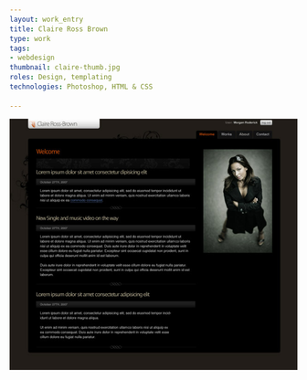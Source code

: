 ```yaml
---
layout: work_entry
title: Claire Ross Brown
type: work
tags:
- webdesign
thumbnail: claire-thumb.jpg
roles: Design, templating
technologies: Photoshop, HTML & CSS

---
```


<img src="/images/work/2010-06-22_claire_ross_brown.jpg" class="illustration" title="Screenshot 1" alt="Screenshot 1" />

